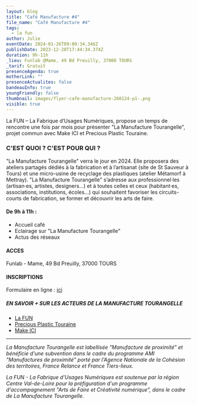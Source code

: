 ```yaml
---
layout: blog
title: "Café Manufacture #4"
file_name: "Café Manufacture #4"
tags:
  - la fun
author: Julie
eventDate: 2024-01-26T09:00:34.346Z
publishDate: 2023-12-20T17:44:34.374Z
duration: 9h-11h
_lieu: Funlab @Mame, 49 Bd Preuilly, 37000 TOURS
_tarif: Gratuit
presenceAgenda: true
motherLink: ""
presenceActualites: false
bandeauInfo: true
youngFriendly: false
thumbnail: images/flyer-cafe-manufacture-260124-p1-.png
visible: true
---
```

La FUN – La Fabrique d’Usages Numériques, propose un temps de rencontre une fois par mois pour présenter "La Manufacture Tourangelle", projet commun avec Make ICI et Precious Plastic Touraine.

### C'EST QUOI ? C'EST POUR QUI ?
"La Manufacture Tourangelle" verra le jour en 2024. Elle proposera des ateliers partagés dédiés à la fabrication et à l’artisanat (site de St Sauveur à Tours) et une micro-usine de recyclage des plastiques (atelier Métamorf à Mettray). "La Manufacture Tourangelle" s’adresse aux professionnel·les (artisan·es, artistes, designers...) et à toutes celles et ceux (habitant·es, associations, institutions, écoles...) qui souhaitent favoriser les circuits-courts de fabrication, se former et découvrir les arts de faire.

#### De 9h à 11h :
* Accueil café
* Eclairage sur "La Manufacture Tourangelle"
* Actus des réseaux

#### ACCES
Funlab - Mame, 49 Bd Preuilly, 37000 TOURS


#### INSCRIPTIONS
Formulaire en ligne : [ici](https://framaforms.org/cafe-manufacture-26-janvier-2024-1703093174)

##### EN SAVOIR + SUR LES ACTEURS DE LA MANUFACTURE TOURANGELLE
* [La FUN](https://site.lafun.fr/)
* [Precious Plastic Touraine](https://preciousplastictouraine.fr/)
* [Make ICI](https://makeici.org/)


__________

*La Manufacture Tourangelle est labellisée "Manufacture de proximité" et bénéficie d'une subvention dans le cadre du programme AMI "Manufactures de proximité" porté par l'Agence Nationale de la Cohésion des territoires, France Relance et France Tiers-lieux.*

*La FUN - La Fabrique d'Usages Numériques est soutenue par la région Centre Val-de-Loire pour la préfiguration d'un programme d'accompagnement "Arts de Faire et Créativité numérique", dans le cadre de La Manufacture Tourangelle.*
